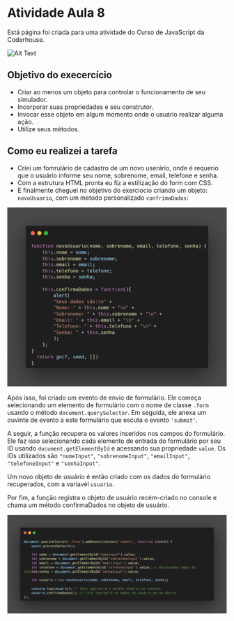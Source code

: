 # Atividade Aula 8

Está página foi criada para uma atividade do Curso de JavaScript da Coderhouse.

![Alt Text](/assets/tela_01.png)

## Objetivo do execercício

- Criar ao menos um objeto para controlar o funcionamento de seu simulador.
- Incorporar suas propriedades e seu construtor.
- Invocar esse objeto em algum momento onde o usuário realizar alguma ação.
- Utilize seus métodos.

## Como eu realizei a tarefa

- Criei um fomrulário de cadastro de um novo userário, onde é requerio que o usuário informe seu nome, sobrenome, email, telefone e senha.
- Com a estrutura HTML pronta eu fiz a estilização do form com CSS.
- E finalmente cheguei no objetivo do exerciocío criando um objeto: `novoUsuario`, com um metodo personalizado `confrimaDados`:

![Alt Text](/assets/carbon%20(1).png)

Após isso, foi criado um evento de envio de formulário. Ele começa selecionando um elemento de formulário com o nome de classe `.form` usando o método `document.querySelector`. Em seguida, ele anexa um ouvinte de evento a este formulário que escuta o evento `'submit'`.

A seguir, a função recupera os valores inseridos nos campos do formulário. Ele faz isso selecionando cada elemento de entrada do formulário por seu ID usando `document.getElementById` e acessando sua propriedade `value`. Os IDs utilizados são `"nomeInput"`, `"sobrenomeInput"`, `"emailInput"`, `"telefoneInput"` e `"senhaInput"`.

Um novo objeto de usuário é então criado com os dados do formulário recuperados, com a variavél `usuario`.

Por fim, a função registra o objeto de usuário recém-criado no console e chama um método confirmaDados no objeto de usuário.

![Alt Text](/assets/carbon%20(2).png)